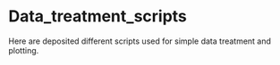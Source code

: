 # Data_treatment_scripts
Here are deposited different scripts used for simple data treatment and plotting.
